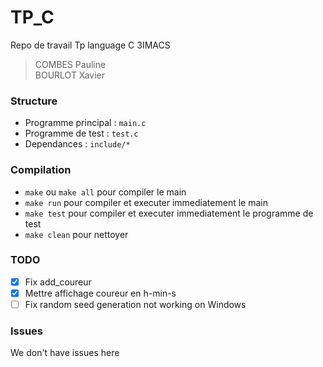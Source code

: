 # TP_C
Repo de travail Tp language C 3IMACS
> COMBES Pauline <br>
> BOURLOT Xavier

### Structure
 * Programme principal : `main.c`
 * Programme de test : `test.c`
 * Dependances : `include/*`

### Compilation
* `make` ou `make all` pour compiler le main
* `make run` pour compiler et executer immediatement le main
* `make test` pour compiler et executer immediatement le programme de test
* `make clean` pour nettoyer
### TODO
- [x] Fix add_coureur
- [x] Mettre affichage coureur en h-min-s
- [ ] Fix random seed generation not working on Windows
### Issues
We don't have issues here

